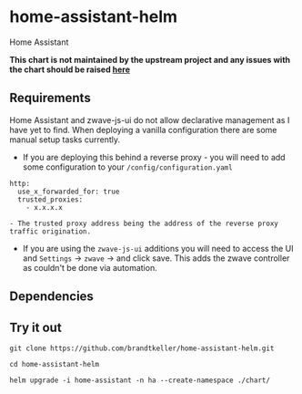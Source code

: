 # home-assistant-helm

Home Assistant

**This chart is not maintained by the upstream project and any issues with the chart should be raised [here](https://github.com/brandtkeller/home-assistant-helm/issues/new/choose)**

## Requirements
Home Assistant and zwave-js-ui do not allow declarative management as I have yet to find. When deploying a vanilla configuration there are some manual setup tasks currently.

- If you are deploying this behind a reverse proxy - you will need to add some configuration to your `/config/configuration.yaml`
```
http:
  use_x_forwarded_for: true
  trusted_proxies:
    - x.x.x.x
```
    - The trusted proxy address being the address of the reverse proxy traffic origination.

- If you are using the `zwave-js-ui` additions you will need to access the UI and `Settings` -> `zwave` -> and click save. This adds the zwave controller as couldn't be done via automation.

## Dependencies

## Try it out

```
git clone https://github.com/brandtkeller/home-assistant-helm.git

cd home-assistant-helm

helm upgrade -i home-assistant -n ha --create-namespace ./chart/
```
